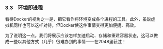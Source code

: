 ### 3.3　环境即进程

看待Docker的视角之一是，把它看作将环境变成各个进程的工具。此外，虽说虚拟机同样也可以这样对待，但Docker使这件事情变得更加便捷、高效。

为了说明这一点，我们将展示应该怎样加速启动、存储和重建容器状态，这可以做成一些以其他方式（几乎）很难办到的事情——在2048里获胜！


